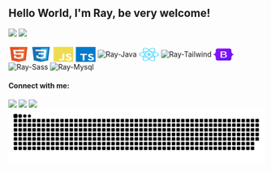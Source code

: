 ## Hello World, I'm Ray, be very welcome!

<div>
  <a href="https://github.com/mrayanem"></a>
  <img height="180em" src="https://github-readme-stats.vercel.app/api?username=mrayanem&show_icons=true&theme=dracula&include_all_commits=true&count_private=false"/>
  <img height="180em" src="https://github-readme-stats.vercel.app/api/top-langs/?username=mrayanem&layout=compact&langs_count=7&theme=dracula"/>
</div>

 <div style="display: inline_block"><br>  
  <img align="center" alt="Ray-HTML" height="30" width="40" src="https://raw.githubusercontent.com/devicons/devicon/master/icons/html5/html5-original.svg">
  <img align="center" alt="Ray-Css" height="30" width="40" src="https://raw.githubusercontent.com/devicons/devicon/master/icons/css3/css3-original.svg">
  <img align="center" alt="Ray-Js" height="30" width="40" src="https://raw.githubusercontent.com/devicons/devicon/master/icons/javascript/javascript-plain.svg">
  <img align="center" alt="Ray-Ts" height="30" width="40" src="https://raw.githubusercontent.com/devicons/devicon/master/icons/typescript/typescript-plain.svg">
  <img align="center" alt="Ray-Java" height="30" width="40" src="https://cdn.jsdelivr.net/gh/devicons/devicon/icons/java/java-original.svg" />
  <img align="center" alt="Ray-React" height="30" width="40" src="https://raw.githubusercontent.com/devicons/devicon/master/icons/react/react-original.svg">
  <img align="center" alt="Ray-Tailwind" height="30" width="40" src="https://cdn.jsdelivr.net/gh/devicons/devicon@latest/icons/tailwindcss/tailwindcss-original.svg" />
  <img align="center" alt="Ray-Bootstrap" height="30" width="40" src="https://raw.githubusercontent.com/devicons/devicon/master/icons/bootstrap/bootstrap-original.svg">
  <img align="center" alt="Ray-Sass" height="30" width="40" src="https://cdn.jsdelivr.net/gh/devicons/devicon/icons/sass/sass-original.svg" />
  <img align="center" alt="Ray-Mysql" height="30" width="40" src="https://cdn.jsdelivr.net/gh/devicons/devicon/icons/mysql/mysql-original.svg"">
</div>

#### Connect with me:

<div> 
  <a href="https://instagram.com/marq.rayy" target="_blank"><img src="https://img.shields.io/badge/-Instagram-%23E4405F?style=for-the-badge&logo=instagram&logoColor=white" target="_blank"></a>
  <a href ="mailto:mmarquesraioane586@gmail.com"><img src="https://img.shields.io/badge/Gmail-D14836?style=for-the-badge&logo=gmail&logoColor=white" target="_blank"></a>
  <a href="https://www.linkedin.com/in/mrayanemarques/" target="_blank"><img src="https://img.shields.io/badge/-LinkedIn-%230077B5?style=for-the-badge&logo=linkedin&logoColor=white" target="_blank"></a>

<picture>
  <source media="(prefers-color-scheme: dark)" srcset="https://raw.githubusercontent.com/mrayanem/mrayanem/output/github-contribution-grid-snake-dark.svg">
  <source media="(prefers-color-scheme: light)" srcset="https://raw.githubusercontent.com/mrayanem/mrayanem/output/github-contribution-grid-snake.svg">
  <img alt="github contribution grid snake animation" src="https://raw.githubusercontent.com/mrayanem/mrayanem/output/github-contribution-grid-snake.svg">
</picture>

</div>
